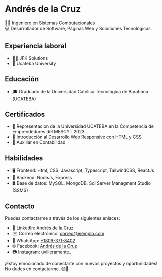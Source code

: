 # Andrés de la Cruz

👨‍💻 Ingeniero en Sistemas Computacionales \
💻 Desarrollador de Software, Páginas Web y Soluciones Tecnológicas

## Experiencia laboral

- 👨‍💼 JFK Solutions
- 🏫 Ucateba University

## Educación

- 🎓 Graduado de la Universidad Católica Tecnológica de Barahona (UCATEBA)

## Certificados

- 📑 Representacion de la Universidad UCATEBA en la Competencia de Emprendedores del MESCYT 2023
- 📑 Introducción al Desarrollo Web Responsive con HTML y CSS
- 📑 Auxiliar en Contabilidad

## Habilidades

- 🖥️ Frontend: Html, CSS, Javascript, Typescript, TailwindCSS, ReactJs
- 🐞 Backend: NodeJs, Express
- 🛢️ Base de datos: MySQL, MongoDB, Sql Server Managment Studio (SSMS)

## Contacto

Puedes contactarme a través de los siguientes enlaces:

- 💼 LinkedIn: [Andrés de la Cruz](https://www.linkedin.com/in/tu-linkedin)
- ✉️ Correo electrónico: [correo@ejemplo.com](mailto:correo@ejemplo.com)
- 💬 WhatsApp: [+1809-371-8402](https://wa.me/18093718402)
- 🌐 Facebook: [Andrés de la Cruz](https://www.facebook.com/AndresDlcrz27)
- 📷 Instagram: [uvilleramente_](https://www.instagram.com/uvilleramente_/)

¡Estoy emocionado de conectarte con nuevos proyectos y oportunidades! No dudes en contactarme. 😊🚀
